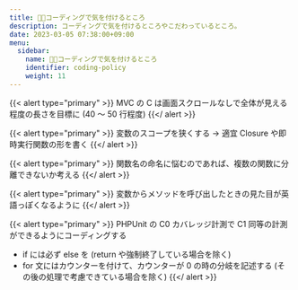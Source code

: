 ```yaml
---
title: 🧑‍💻コーディングで気を付けるところ
description: コーディングで気を付けるところやこだわっているところ。
date: 2023-03-05 07:38:00+09:00
menu:
  sidebar:
    name: 🧑‍💻コーディングで気を付けるところ
    identifier: coding-policy
    weight: 11
---
```


{{< alert type="primary" >}}
MVC の C は画面スクロールなしで全体が見える程度の長さを目標に (40 ～ 50 行程度)
{{</ alert >}}

{{< alert type="primary" >}}
変数のスコープを狭くする -> 適宜 Closure や即時実行関数の形を書く
{{</ alert >}}

{{< alert type="primary" >}}
関数名の命名に悩むのであれば、複数の関数に分離できないか考える
{{</ alert >}}

{{< alert type="primary" >}}
変数からメソッドを呼び出したときの見た目が英語っぽくなるように
{{</ alert >}}

{{< alert type="primary" >}}
PHPUnit の C0 カバレッジ計測で C1 同等の計測ができるようにコーディングする
- if には必ず else を (return や強制終了している場合を除く)
- for 文にはカウンターを付けて、カウンターが 0 の時の分岐を記述する (その後の処理で考慮できている場合を除く)
{{</ alert >}}
